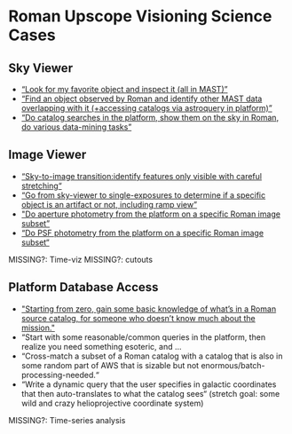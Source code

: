 # Roman Upscope Visioning Science Cases

## Sky Viewer

* [“Look for my favorite object and inspect it (all in MAST)”](sky-viewer-base.md)
* [“Find an object observed by Roman and identify other MAST data overlapping with it (+accessing catalogs via astroquery in platform)”](sky-viewer-catalog-search)
* [“Do catalog searches in the platform, show them on the sky in Roman, do various data-mining tasks”](sky-viewer-catalog-search)

## Image Viewer

* [“Sky-to-image transition:identify features only visible with careful stretching“](image-viewer-base.md)
* [“Go from sky-viewer to single-exposures to determine if a specific object is an artifact or not, including ramp view”](image-viewer-ramp-view.md)
* ["Do aperture photometry from the platform on a specific Roman image subset”](image-viewer-aperture-photometry.md)
* [“Do PSF photometry from the platform on a specific Roman image subset“](image-viewer-psf-photometry.md)

MISSING?: Time-viz
MISSING?: cutouts

## Platform Database Access

* ["Starting from zero, gain some basic knowledge of what’s in a Roman source catalog, for someone who doesn’t know much about the mission."](database-access-base.md)
* “Start with some reasonable/common queries in the platform, then realize you need something esoteric, and ...
* “Cross-match a subset of a Roman catalog with a catalog that is also in some random part of AWS that is sizable but not enormous/batch-processing-needed.“
* “Write a dynamic query that the user specifies in galactic coordinates that then auto-translates to what the catalog sees“ (stretch goal: some wild and crazy helioprojective coordinate system)

MISSING?: Time-series analysis